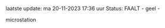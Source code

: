 laatste update: 
ma 20-11-2023 17:36   uur 
Status: FAALT - geel - 
<div class="service Y">microstation</div>